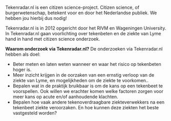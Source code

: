 Tekenradar.nl is een citizen science-project. Citizen science, of burgerwetenschap, betekent voor en door het Nederlandse publiek. We hebben jou hierbij dus nodig!

Tekenradar.nl is in 2012 opgericht door het RIVM en Wageningen University. In Tekenradar.nl gaan voorlichting over tekenbeten en de ziekte van Lyme hand in hand met citizen science onderzoek.

**Waarom onderzoek via Tekenradar.nl?**
De onderzoeken via Tekenradar.nl hebben als doel:
- Beter meten en laten weten wanneer en waar het risico op tekenbeten hoger is.
- Meer inzicht krijgen in de oorzaken van een ernstig verloop van de ziekte van Lyme, en mogelijkheden om de ziekte te voorkomen..
- Bepalen wat in de praktijk bruikbaar is om de kans op een tekenbeet te voorspellen. Ook willen we erachter komen welke factoren zorgen voor meer kans op acute en/of aanhoudende klachten.
- Bepalen hoe vaak andere tekenoverdraagbare ziekteverwekkers na een tekenbeet ziekte veroorzaken. En hoe kunnen deze ziekten het beste vastgesteld worden?

